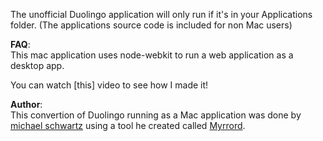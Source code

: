 The unofficial Duolingo application will only run if it's in your Applications folder. (The applications source code is included for non Mac users)

**FAQ**:  
This mac application uses node-webkit to run a web application as a desktop app.  

You can watch [this] video to see how I made it!  

**Author**:  
This convertion of Duolingo running as a Mac application was done by [michael schwartz](http://mikethedj4.github.io/) using a tool he created called [Myrrord](http://myrrord.sourceforge.net/).
